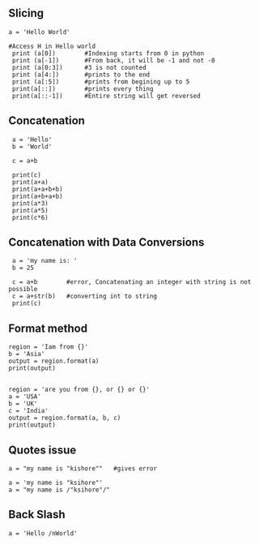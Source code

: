 ## Slicing
    a = 'Hello World' 
    
    #Access H in Hello world
     print (a[0])        #Indexing starts from 0 in python
     print (a[-1])       #From back, it will be -1 and not -0
     print (a[0:3])      #3 is not counted
     print (a[4:])       #prints to the end
     print (a[:5])       #prints from begining up to 5
     print(a[::])        #prints every thing
     print(a[::-1])      #Entire string will get reversed
     
     
     
## Concatenation
     a = 'Hello'
     b = 'World'
     
     c = a+b
     
     print(c)
     print(a+a)
     print(a+a+b+b)
     print(a+b+a+b)
     print(a*3)
     print(a*5)
     print(c*6)
     
## Concatenation with Data Conversions
     a = 'my name is: '
     b = 25
     
     c = a+b        #error, Concatenating an integer with string is not possible   
     c = a+str(b)   #converting int to string
     print(c)
     
     
## Format method
    region = 'Iam from {}'
    b = 'Asia'
    output = region.format(a)
    print(output)
    
    
    region = 'are you from {}, or {} or {}'
    a = 'USA'
    b = 'UK'
    c = 'India'
    output = region.format(a, b, c)
    print(output)

## Quotes issue

    a = "my name is "kishore""   #gives error
    
    a = 'my name is "ksihore"'
    a = "my name is /"ksihore"/"
    
## Back Slash

    a = 'Hello /nWorld'
   
   
## 
     
     
